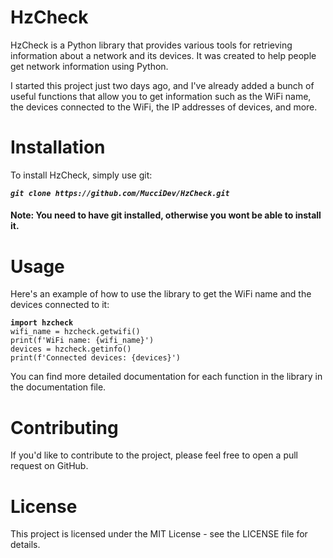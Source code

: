 # HzCheck  
HzCheck is a Python library that provides various tools for retrieving information about a network and its devices. It was created to help people get network information using Python.

I started this project just two days ago, and I've already added a bunch of useful functions that allow you to get information such as the WiFi name, the devices connected to the WiFi, the IP addresses of devices, and more.

# Installation  
To install HzCheck, simply use git:

***`git clone https://github.com/MucciDev/HzCheck.git`***

#### Note: You need to have git installed, otherwise you wont be able to install it.

# Usage  
Here's an example of how to use the library to get the WiFi name and the devices connected to it:

**`import hzcheck`**  
`wifi_name = hzcheck.getwifi()`  
`print(f'WiFi name: {wifi_name}')`  
`devices = hzcheck.getinfo()`  
`print(f'Connected devices: {devices}')`  

You can find more detailed documentation for each function in the library in the documentation file.

# Contributing  
If you'd like to contribute to the project, please feel free to open a pull request on GitHub.

# License  
This project is licensed under the MIT License - see the LICENSE file for details.
